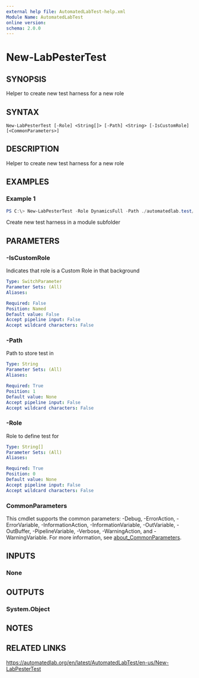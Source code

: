 ```yaml
---
external help file: AutomatedLabTest-help.xml
Module Name: AutomatedLabTest
online version:
schema: 2.0.0
---
```


# New-LabPesterTest

## SYNOPSIS
Helper to create new test harness for a new role

## SYNTAX

```
New-LabPesterTest [-Role] <String[]> [-Path] <String> [-IsCustomRole] [<CommonParameters>]
```

## DESCRIPTION
Helper to create new test harness for a new role

## EXAMPLES

### Example 1
```powershell
PS C:\> New-LabPesterTest -Role DynamicsFull -Path ./automatedlab.test/internal/tests
```

Create new test harness in a module subfolder

## PARAMETERS

### -IsCustomRole
Indicates that role is a Custom Role in that background

```yaml
Type: SwitchParameter
Parameter Sets: (All)
Aliases:

Required: False
Position: Named
Default value: False
Accept pipeline input: False
Accept wildcard characters: False
```

### -Path
Path to store test in

```yaml
Type: String
Parameter Sets: (All)
Aliases:

Required: True
Position: 1
Default value: None
Accept pipeline input: False
Accept wildcard characters: False
```

### -Role
Role to define test for

```yaml
Type: String[]
Parameter Sets: (All)
Aliases:

Required: True
Position: 0
Default value: None
Accept pipeline input: False
Accept wildcard characters: False
```

### CommonParameters
This cmdlet supports the common parameters: -Debug, -ErrorAction, -ErrorVariable, -InformationAction, -InformationVariable, -OutVariable, -OutBuffer, -PipelineVariable, -Verbose, -WarningAction, and -WarningVariable. For more information, see [about_CommonParameters](http://go.microsoft.com/fwlink/?LinkID=113216).

## INPUTS

### None
## OUTPUTS

### System.Object
## NOTES

## RELATED LINKS
https://automatedlab.org/en/latest/AutomatedLabTest/en-us/New-LabPesterTest
